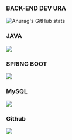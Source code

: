 ### BACK-END DEV URA

![Anurag's GitHub stats](https://github-readme-stats.vercel.app/api?[elwlxjf2025](https://gist.github.com/elwlxjf2025)=anuraghazra&show_icons=true&theme=radical)

### JAVA
<img src="https://img.shields.io/badge/JAVA-AE445A?style=for-the-badge&logo=Java&logoColor=white">

### SPRING BOOT
<img src="https://img.shields.io/badge/Spring boot-3776AB?style=for-the-badge&logo=Spring boot&logoColor=white">

### MySQL
<img src="https://img.shields.io/badge/mysql-4479A1?style=for-the-badge&logo=mysql&logoColor=white">

### Github
<img src="https://img.shields.io/badge/github-181717?style=for-the-badge&logo=github&logoColor=white">
